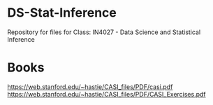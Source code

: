 # DS-Stat-Inference
Repository for files for Class: IN4027 - Data Science and Statistical Inference

# Books
https://web.stanford.edu/~hastie/CASI_files/PDF/casi.pdf
https://web.stanford.edu/~hastie/CASI_files/PDF/CASI_Exercises.pdf
